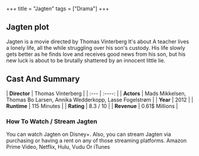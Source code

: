+++
title = "Jagten"
tags = ["Drama"]
+++
## Jagten plot
Jagten is a movie directed by Thomas Vinterberg It's about A teacher lives a lonely life, all the while struggling over his son's custody. His life slowly gets better as he finds love and receives good news from his son, but his new luck is about to be brutally shattered by an innocent little lie.
## Cast And Summary
| **Director**      | Thomas Vinterberg |
    | :---        |    :----:   |
    |  **Actors** | Mads Mikkelsen, Thomas Bo Larsen, Annika Wedderkopp, Lasse Fogelstrøm |
    | **Year**   | 2012    |
    |  **Runtime** | 115 Minutes |
    |  **Rating** | 8.3 / 10 | 
    |  **Revenue** | 0.61$ Millions |
### How To Watch / Stream Jagten
You can watch Jagten on Disney+.
Also, you can stream Jagten via purchasing or having a rent on any of those streaming platforms.
Amazon Prime Video, Netflix, Hulu, Vudu Or iTunes